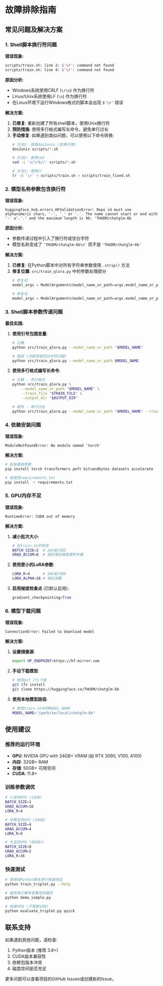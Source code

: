 # 故障排除指南

## 常见问题及解决方案

### 1. Shell脚本换行符问题

**错误现象:**
```bash
scripts/train.sh: line 2: $'\r': command not found
scripts/train.sh: line 4: $'\r': command not found
```

**原因分析:**
- Windows系统使用CRLF (`\r\n`) 作为换行符
- Linux/Unix系统使用LF (`\n`) 作为换行符
- 在Linux环境下运行Windows格式的脚本会出现 `$'\r'` 错误

**解决方案:**
1. **已修复**: 重新创建了所有shell脚本，使用Unix换行符
2. **预防措施**: 使用多行格式编写长命令，避免单行过长
3. **手动修复**: 如果遇到类似问题，可以使用以下命令转换:
   ```bash
   # 方法1: 使用dos2unix (如果可用)
   dos2unix scripts/*.sh
   
   # 方法2: 使用sed
   sed -i 's/\r$//' scripts/*.sh
   
   # 方法3: 使用tr
   tr -d '\r' < scripts/train.sh > scripts/train_fixed.sh
   ```

### 2. 模型名称参数包含换行符

**错误现象:**
```
huggingface_hub.errors.HFValidationError: Repo id must use alphanumeric chars, '-', '_' or '.'. The name cannot start or end with '-' o'.'.' and the maximum length is 96: 'THUDM/chatglm-6b
```

**原因分析:**
- 参数传递过程中引入了换行符或空白字符
- 模型名称变成了 `'THUDM/chatglm-6b\n'` 而不是 `'THUDM/chatglm-6b'`

**解决方案:**
1. **已修复**: 在Python脚本中对所有字符串参数使用 `.strip()` 方法
2. **修复位置**: `src/train_qlora.py` 中的参数处理部分
   ```python
   # 修复前
   model_args = ModelArguments(model_name_or_path=args.model_name_or_path)
   
   # 修复后
   model_args = ModelArguments(model_name_or_path=args.model_name_or_path.strip())
   ```

### 3. Shell脚本参数传递问题

**最佳实践:**
1. **使用引号包围变量**:
   ```bash
   # 正确
   python src/train_qlora.py --model_name_or_path "$MODEL_NAME"
   
   # 错误 (可能导致空白字符问题)
   python src/train_qlora.py --model_name_or_path $MODEL_NAME
   ```

2. **使用多行格式编写长命令**:
   ```bash
   # 正确 - 多行格式
   python src/train_qlora.py \
       --model_name_or_path "$MODEL_NAME" \
       --train_file "$TRAIN_FILE" \
       --output_dir "$OUTPUT_DIR"
   
   # 避免 - 单行过长
   python src/train_qlora.py --model_name_or_path "$MODEL_NAME" --train_file "$TRAIN_FILE" --output_dir "$OUTPUT_DIR" --num_train_epochs $NUM_EPOCHS --per_device_train_batch_size $BATCH_SIZE
   ```

### 4. 依赖安装问题

**错误现象:**
```
ModuleNotFoundError: No module named 'torch'
```

**解决方案:**
```bash
# 安装基础依赖
pip install torch transformers peft bitsandbytes datasets accelerate

# 或使用requirements.txt
pip install -r requirements.txt
```

### 5. GPU内存不足

**错误现象:**
```
RuntimeError: CUDA out of memory
```

**解决方案:**
1. **减小批次大小**:
   ```bash
   # 在train.sh中修改
   BATCH_SIZE=2  # 从4减少到2
   GRAD_ACCUM=8  # 相应增加梯度累积步数
   ```

2. **使用更小的LoRA参数**:
   ```bash
   LORA_R=4      # 从8减少到4
   LORA_ALPHA=16 # 相应调整
   ```

3. **启用梯度检查点** (已默认启用):
   ```python
   gradient_checkpointing=True
   ```

### 6. 模型下载问题

**错误现象:**
```
ConnectionError: Failed to download model
```

**解决方案:**
1. **设置镜像源**:
   ```bash
   export HF_ENDPOINT=https://hf-mirror.com
   ```

2. **手动下载模型**:
   ```bash
   # 使用git lfs下载
   git lfs install
   git clone https://huggingface.co/THUDM/chatglm-6b
   ```

3. **使用本地模型路径**:
   ```bash
   # 修改train.sh中的MODEL_NAME
   MODEL_NAME="/path/to/local/chatglm-6b"
   ```

## 使用建议

### 推荐的运行环境
- **GPU**: NVIDIA GPU with 24GB+ VRAM (如 RTX 3090, V100, A100)
- **内存**: 32GB+ RAM
- **存储**: 50GB+ 可用空间
- **CUDA**: 11.8+

### 训练参数调优
```bash
# 小显存GPU (12GB)
BATCH_SIZE=1
GRAD_ACCUM=16
LORA_R=4

# 中等显存GPU (24GB)
BATCH_SIZE=4
GRAD_ACCUM=4
LORA_R=8

# 大显存GPU (40GB+)
BATCH_SIZE=8
GRAD_ACCUM=2
LORA_R=16
```

### 快速测试
```bash
# 使用纯Python脚本进行快速测试
python train_triplet.py --help

# 使用演示脚本查看项目概览
python demo_simple.py

# 快速评估 (不需要训练)
python evaluate_triplet.py quick
```

## 联系支持

如果遇到其他问题，请检查:
1. Python版本 (推荐 3.8+)
2. CUDA版本兼容性
3. 依赖包版本冲突
4. 磁盘空间是否充足

更多问题可以查看项目的GitHub Issues或创建新的Issue。